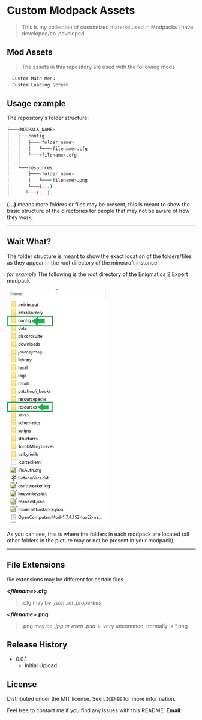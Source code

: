 # Custom Modpack Assets
> This is my collection of customized material used in Modpacks i have developed/co-developed

## Mod Assets
> The assets in this repository are used with the following mods
```sh
- Custom Main Menu 
- Custom Loading Screen	
```

## Usage example

The repository's folder structure:
```bash
├───<MODPACK_NAME>
│   ├───config
│   │   ├───<folder_name>
│   │	│	└───<filename>.cfg
│   │   └───<filename>.cfg
│   │
│   └───resources
│       ├───<folder_name>
│       │   └───<filename>.png
│       └───(...)
│	   └───(...)
```
**(...)** means more folders or files may be present, this is meant to show the basic structure of the 
directories for people that may not be aware of how they work.

---
## Wait What?
The folder structure is meant to show the exact location of the folders/files as they appear in the root
directory of the minecraft instance. 

*for example*
The following is the root directory of the Enigmatica 2 Expert modpack

![](rootdirectory.jpg)

As you can see, this is where the folders in each modpack are located 
(all other folders in the picture may or not be present in your modpack)

---
## File Extensions
   file extensions may be different for certain files.

**<*filename*>.cfg** 

>.cfg may be *.json .ini .properties*

**<*filename*>.png** 

>.png may be *.jpg or even .psd* <- very uncommon, normally is *.png

## Release History

* 0.0.1
    * Initial Upload

## License

Distributed under the MIT license. See ``LICENSE`` for more information.

Feel free to contact me if you find any issues with this README.
**Email:** 
